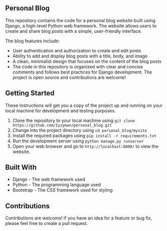 ## Personal Blog
This repository contains the code for a personal blog website built using Django, a high-level Python web framework. The website allows users to create and share blog posts with a simple, user-friendly interface.

The blog features include:

- User authentication and authorization to create and edit posts
- Ability to add and display blog posts with a title, body, and image
- A clean, minimalist design that focuses on the content of the blog posts
- The code in this repository is organized with clear and concise comments and follows best practices for Django development. The project is open source and contributions are welcome!

## Getting Started
These instructions will get you a copy of the project up and running on your local machine for development and testing purposes.

1. Clone the repository to your local machine using `git clone https://github.com/Iyzyman/personal_blog.git`
2. Change into the project directory using `cd personal_blog/mysite`
3. Install the required packages using `pip install -r requirements.txt`
4. Run the development server using `python manage.py runserver`
5. Open your web browser and go to `http://localhost:8000/` to view the website.
## Built With
- Django - The web framework used
- Python - The programming language used
- Bootstrap - The CSS framework used for styling
## Contributions
Contributions are welcome! If you have an idea for a feature or bug fix, please feel free to create a pull request.
